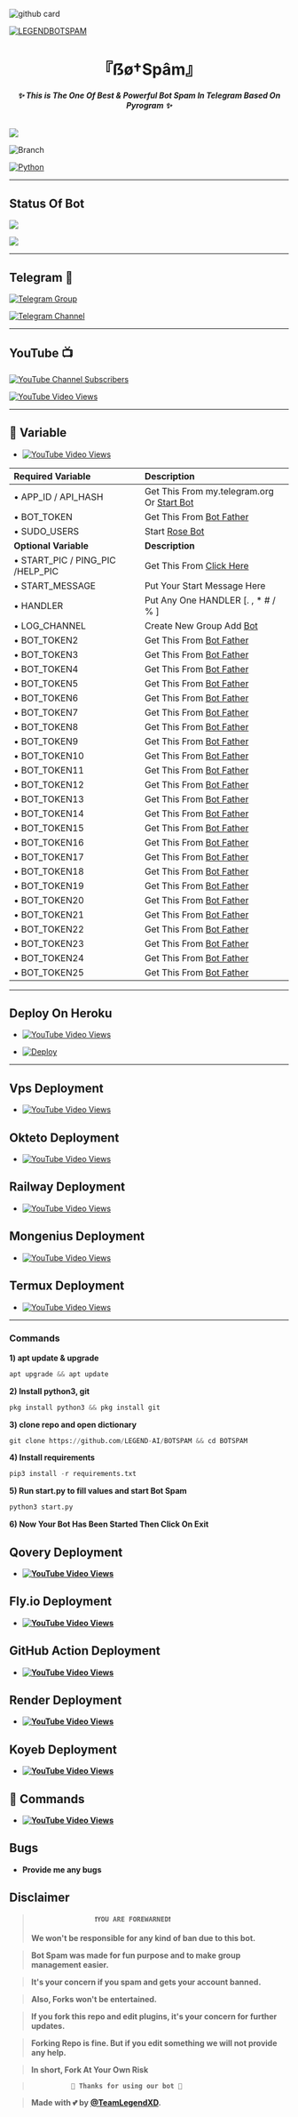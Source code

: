 ![github card](https://github-readme-stats.vercel.app/api/pin/?username=LEGEND-AI&repo=BOTSPAM&theme=lite)

[![LEGENDBOTSPAM](https://graph.org/file/89ed7d3a2bd8aa2c61385.jpg)](https://github.com/LEGEND-AI/BOTSPAM)

<h1 align="center">
<b> 『ẞø†Spâm』 </b>
</h1>

<h6 align="center">
  <b>✨ This is The One Of Best & Powerful Bot Spam In Telegram Based On Pyrogram ✨</b>
</h6>


![](https://img.shields.io/badge/BotSpam→V1.0-blue)

![Branch](https://img.shields.io/badge/Branch-main-white?&style=social&logo=github)

[![Python](https://img.shields.io/badge/Python-3.10.5-blue)](https://www.python.org/)

-------

## Status Of Bot 
<p align="left">
<a href="https://github.com/LEGEND-AI/BOTSPAM/network/members"><img src="https://img.shields.io/github/forks/LEGEND-AI/BOTSPAM?label=Forks&logoColor=Black&style=social"></a><p align="left"><a href="https://github.com/LEGEND-AI/BOTSPAM/stargazers"><img src="https://img.shields.io/github/stars/LEGEND-AI/BOTSPAM?logoColor=Blue&style=social"></a><p align="left"><a href="https://github.com/LEGEND-AI/BOTSPAM"></a><p align="left"><a href="https://github.com/LEGEND-AI/BOTSPAM?"></a>
  
-------

## Telegram 🏪

[![Telegram Group](https://img.shields.io/badge/Telegram-Group-brightgreen)](https://t.me/LegendBotSpam)

[![Telegram Channel](https://img.shields.io/badge/Telegram-Channel-brightgreen)](https://t.me/LegendBot_AI)
 
-------

## YouTube 📺

[![YouTube Channel Subscribers](https://img.shields.io/youtube/channel/subscribers/UCgv4QgLLpyHVWtBiTpr5srg?label=TeamLegend&style=social)](https://youtube.com/@TeamLegendBot)

[![YouTube Video Views](https://img.shields.io/youtube/views/1A4xVEfyxYU?label=Intro+•&style=social)](https://youtu.be/1A4xVEfyxYU)

------

## 📄 <a name=" Required Variable"></a>Variable

- [![YouTube Video Views](https://img.shields.io/youtube/views/yA9NsYE7SoM?label=Collect+•+Variable+•&style=social)](https://youtu.be/yA9NsYE7SoM)

Required Variable | Description
:--- | :---
• APP_ID / API_HASH | Get This From my.telegram.org Or [Start Bot](https://t.me/Api_scrapper_fastbot)
• BOT_TOKEN | Get This From [Bot Father](https://t.me/BotFather)
• SUDO_USERS | Start [Rose Bot](https://t.me/MissRose_Bot)
**Optional Variable** | **Description**
• START_PIC / PING_PIC /HELP_PIC | Get This From [Click Here](https://t.me/vtelegraphbot)
• START_MESSAGE | Put Your Start Message Here
• HANDLER | Put Any One HANDLER [. , * #  / % ]
• LOG_CHANNEL | Create New Group Add [Bot](https://t.me/missrose_bot)
• BOT_TOKEN2 | Get This From [Bot Father](https://t.me/BotFather)
• BOT_TOKEN3 | Get This From [Bot Father](https://t.me/BotFather)
• BOT_TOKEN4 | Get This From [Bot Father](https://t.me/BotFather)
• BOT_TOKEN5 | Get This From [Bot Father](https://t.me/BotFather)
• BOT_TOKEN6 | Get This From [Bot Father](https://t.me/BotFather)
• BOT_TOKEN7 | Get This From [Bot Father](https://t.me/BotFather)
• BOT_TOKEN8 | Get This From [Bot Father](https://t.me/BotFather)
• BOT_TOKEN9 | Get This From [Bot Father](https://t.me/BotFather)
• BOT_TOKEN10 | Get This From [Bot Father](https://t.me/BotFather)
• BOT_TOKEN11 | Get This From [Bot Father](https://t.me/BotFather)
• BOT_TOKEN12 | Get This From [Bot Father](https://t.me/BotFather)
• BOT_TOKEN13 | Get This From [Bot Father](https://t.me/BotFather)
• BOT_TOKEN14 | Get This From [Bot Father](https://t.me/BotFather)
• BOT_TOKEN15 | Get This From [Bot Father](https://t.me/BotFather)
• BOT_TOKEN16 | Get This From [Bot Father](https://t.me/BotFather)
• BOT_TOKEN17 | Get This From [Bot Father](https://t.me/BotFather)
• BOT_TOKEN18 | Get This From [Bot Father](https://t.me/BotFather)
• BOT_TOKEN19 | Get This From [Bot Father](https://t.me/BotFather)
• BOT_TOKEN20 | Get This From [Bot Father](https://t.me/BotFather)
• BOT_TOKEN21 | Get This From [Bot Father](https://t.me/BotFather)
• BOT_TOKEN22 | Get This From [Bot Father](https://t.me/BotFather)
• BOT_TOKEN23 | Get This From [Bot Father](https://t.me/BotFather)
• BOT_TOKEN24 | Get This From [Bot Father](https://t.me/BotFather)
• BOT_TOKEN25 | Get This From [Bot Father](https://t.me/BotFather)

-------
## Deploy On Heroku

- [![YouTube Video Views](https://img.shields.io/youtube/views/1pLXf9jG8e4?label=Deploy+•+Heroku+•&style=social)](https://youtu.be/1pLXf9jG8e4)

- [![Deploy](https://www.herokucdn.com/deploy/button.svg)](https://dashboard.heroku.com/new-app?template=https://github.com/GOVIND-BOTS/DLSK)

-------

## Vps Deployment 

- [![YouTube Video Views](https://img.shields.io/youtube/views/CH_KO1wim2o?label=Vps+•+Deployment+•&style=social)](https://youtu.be/CH_KO1wim2o)



## Okteto Deployment 

- [![YouTube Video Views](https://img.shields.io/youtube/views/CH_KO1wim2o?label=Tutorial+•+Okteto+•&style=social)](https://youtu.be/CH_KO1wim2o)

## Railway Deployment 

- [![YouTube Video Views](https://img.shields.io/youtube/views/CH_KO1wim2o?label=Tutorial+•+Railway+•&style=social)](https://youtu.be/CH_KO1wim2o)


## Mongenius Deployment 


- [![YouTube Video Views](https://img.shields.io/youtube/views/ETE_v68Bt8Y?label=Tutorial+•+Mongenius+•&style=social)](https://youtu.be/ETE_v68Bt8Y)


## Termux Deployment 

- [![YouTube Video Views](https://img.shields.io/youtube/views/PmIPM8ZyQKQ?label=Tutorial+•+Termux+•&style=social)](https://youtu.be/PmIPM8ZyQKQ)

----

<h3>Commands</h3>

<b>1) apt update & upgrade</b>

```python
apt upgrade && apt update
```

<b>2) Install python3, git </b>

```python
pkg install python3 && pkg install git
```

<b>3) clone repo and open dictionary </b>

```python
git clone https://github.com/LEGEND-AI/BOTSPAM && cd BOTSPAM
```

<b>4) Install requirements </b>

```python
pip3 install -r requirements.txt
```


<b>5) Run start.py to fill values and start Bot Spam </b>

```python
python3 start.py
```

<b>6) Now Your Bot Has Been Started Then Click On Exit

## Qovery Deployment

- [![YouTube Video Views](https://img.shields.io/youtube/views/CH_KO1wim2o?label=Tutorial+•+Qovery+•&style=social)](https://youtu.be/CH_KO1wim2o)


## Fly.io Deployment 

- [![YouTube Video Views](https://img.shields.io/youtube/views/CH_KO1wim2o?label=Tutorial+•+Fly.io+•&style=social)](https://youtu.be/CH_KO1wim2o)

## GitHub Action Deployment

- [![YouTube Video Views](https://img.shields.io/youtube/views/CH_KO1wim2o?label=Github+•+Action+•&style=social)](https://youtu.be/CH_KO1wim2o)

## Render Deployment 

- [![YouTube Video Views](https://img.shields.io/youtube/views/CH_KO1wim2o?label=Tutorial+•+Render+•&style=social)](https://youtu.be/CH_KO1wim2o)

## Koyeb Deployment 

- [![YouTube Video Views](https://img.shields.io/youtube/views/CH_KO1wim2o?label=Koyeb+•+Deployment+•&style=social)](https://youtu.be/CH_KO1wim2o)


## 📄 <a name=" Commands "></a>Commands

- [![YouTube Video Views](https://img.shields.io/youtube/views/CH_KO1wim2o?label=All+•+Cmds+•&style=social)](https://youtu.be/CH_KO1wim2o)


## Bugs

- Provide me any bugs

## Disclaimer
  
>                     ❗YOU ARE FOREWARNED❗
> We won't be responsible for any kind of ban due to this bot.

> Bot Spam was made for fun purpose and to make group management easier.

> It's your concern if you spam and gets your account banned.

> Also, Forks won't be entertained.

> If you fork this repo and edit plugins, it's your concern for further updates.

> Forking Repo is fine. But if you edit something we will not provide any help.

> In short, Fork At Your Own Risk    

>               💖 Thanks for using our bot 💖

</details>


> Made with 💕 by [@TeamLegendXD](https://t.me/TeamLegendXD).    




